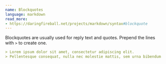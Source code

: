 ```yaml
---
name: Blockquotes
language: markdown
read_more:
- https://daringfireball.net/projects/markdown/syntax#blockquote
---
```

Blockquotes are usually used for reply text and quotes. Prepend the lines with `>` to create one.

```markdown
> Lorem ipsum dolor sit amet, consectetur adipiscing elit.
> Pellentesque consequat, nulla nec molestie mattis, sem urna bibendum turpis, quis mollis nunc mi at velit. 
```

